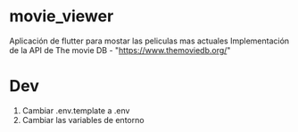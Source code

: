 # movie_viewer
Aplicación de flutter para mostar las peliculas mas actuales
Implementación de la API de The movie DB - "https://www.themoviedb.org/"

# Dev
1. Cambiar .env.template a .env
2. Cambiar las variables de entorno 

